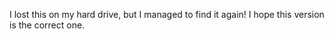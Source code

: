 I lost this on my hard drive, but I managed to find it again! I hope this version is the correct one.
